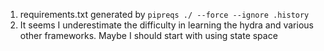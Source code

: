 1. requirements.txt generated by `pipreqs ./ --force --ignore .history`
2. It seems I underestimate the difficulty in learning the hydra and various other frameworks. Maybe I should start with using state space
